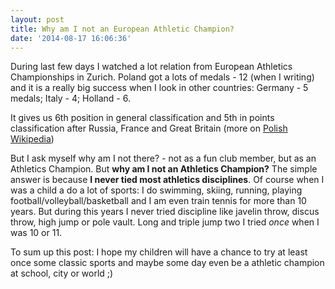 ```yaml
---
layout: post
title: Why am I not an European Athletic Champion?
date: '2014-08-17 16:06:36'
---
```


During last few days I watched a lot relation from  European Athletics Championships in Zurich. Poland got a lots of medals - 12 (when I writing) and it is a really big success when I look in other countries: Germany - 5 medals; Italy - 4; Holland - 6. 

It gives us 6th position in general classification and 5th in points classification after Russia, France and Great Britain (more on [Polish Wikipedia](http://pl.wikipedia.org/wiki/Mistrzostwa_Europy_w_Lekkoatletyce_2014))

But I ask myself why am I not there? - not as a fun club member, but as an Athletics Champion. But **why am I not an Athletics Champion?**
The simple answer is because **I never tied most athletics disciplines**. 
Of course when I was a child a do a lot of sports: I do swimming, skiing, running, playing football/volleyball/basketball and I am even train tennis for more than 10 years. But during this years I never tried discipline like javelin throw, discus throw, high jump or pole vault. Long and triple jump two I tried *once* when I was 10 or 11.

To sum up this post: I hope my children will have a chance to try at least once some classic sports and maybe some day even be a athletic champion at school, city or world ;)